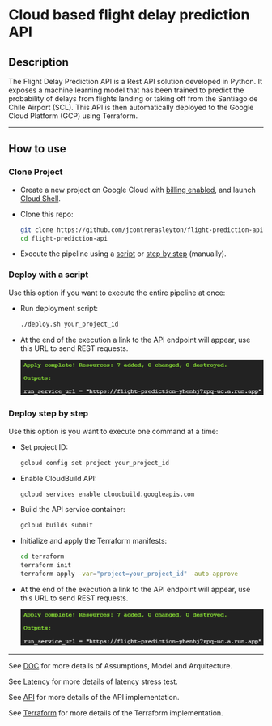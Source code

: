 # Cloud based flight delay prediction API
## Description

The Flight Delay Prediction API is a Rest API solution developed in Python. It exposes a machine learning model that has been trained to predict the probability of delays from flights landing or taking off from the Santiago de Chile Airport (SCL). This API is then automatically deployed to the Google Cloud Platform (GCP) using Terraform.

---

## How to use

### Clone Project

 * Create a new project on Google Cloud with [billing enabled](https://cloud.google.com/billing/docs/how-to/modify-project), and launch [Cloud Shell](https://cloud.google.com/shell/docs/using-cloud-shell).

 * Clone this repo:

    ```bash
    git clone https://github.com/jcontrerasleyton/flight-prediction-api
    cd flight-prediction-api
    ```

 * Execute the pipeline using a [script](#deploy-with-a-script) or [step by step](#deploy-step-by-step) (manually).
### Deploy with a script

Use this option if you want to execute the entire pipeline at once:

  * Run deployment script:

    ```bash
    ./deploy.sh your_project_id
    ```

  * At the end of the execution a link to the API endpoint will appear, use this URL to send REST requests.

    ![Endpoint1](/media/endpoint.png)

### Deploy step by step

Use this option is you want to execute one command at a time:

  * Set project ID:

    ```bash
    gcloud config set project your_project_id
    ```

  * Enable CloudBuild API:

    ```bash
    gcloud services enable cloudbuild.googleapis.com
    ```

  * Build the API service container:

    ```bash
    gcloud builds submit
    ```

  * Initialize and apply the Terraform manifests: 

    ```bash
    cd terraform
    terraform init 
    terraform apply -var="project=your_project_id" -auto-approve
    ```

  * At the end of the execution a link to the API endpoint will appear, use this URL to send REST requests.

    ![Endpoint](/media/endpoint.png)

---

See [DOC](doc/README.md) for more details of Assumptions, Model and Arquitecture.

See [Latency](latency/README.md) for more details of latency stress test.

See [API](api/README.md) for more details of the API implementation.

See [Terraform](terraform/README.md) for more details of the Terraform implementation.